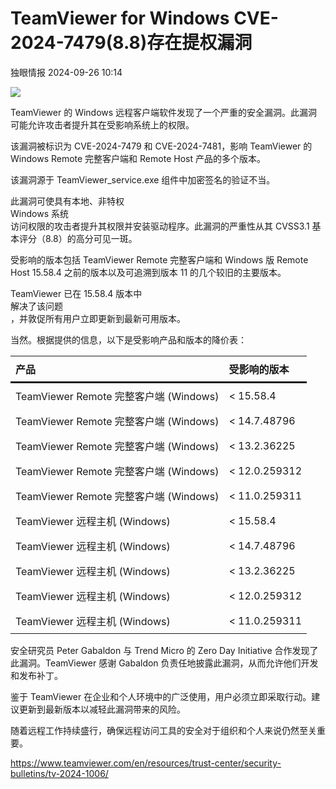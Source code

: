 #  TeamViewer for Windows CVE-2024-7479(8.8)存在提权漏洞   
 独眼情报   2024-09-26 10:14  
  
![](https://mmbiz.qpic.cn/sz_mmbiz_png/KgxDGkACWnQrXPKWkjOVJJknFWor04jj5QXicnC5NGFlcbKsdHs3RRypRHhxeaHpia1mibfNrAicM3EXwTQXWpkjKQ/640?wx_fmt=png&from=appmsg "")  
  
TeamViewer 的 Windows 远程客户端软件发现了一个严重的安全漏洞。此漏洞可能允许攻击者提升其在受影响系统上的权限。  
  
该漏洞被标识为 CVE-2024-7479 和 CVE-2024-7481，影响 TeamViewer 的 Windows Remote 完整客户端和 Remote Host 产品的多个版本。  
  
该漏洞源于 TeamViewer_service.exe 组件中加密签名的验证不当。  
  
此漏洞可使具有本地、非特权  
Windows 系统  
访问权限的攻击者提升其权限并安装驱动程序。此漏洞的严重性从其 CVSS3.1 基本评分（8.8）的高分可见一斑。  
  
受影响的版本包括 TeamViewer Remote 完整客户端和 Windows 版 Remote Host 15.58.4 之前的版本以及可追溯到版本 11 的几个较旧的主要版本。  
  
TeamViewer 已在 15.58.4 版本中  
解决了该问题  
，并敦促所有用户立即更新到最新可用版本。  
  
当然。根据提供的信息，以下是受影响产品和版本的降价表：  
  
<table><thead style="border-bottom: 3px solid;"><tr><th style="padding: 0.5em;text-align: left;border-top-width: 1px;border-color: initial;word-break: break-word;"><span style="vertical-align: inherit;">产品</span></th><th style="padding: 0.5em;text-align: left;border-top-width: 1px;border-color: initial;word-break: break-word;"><span style="vertical-align: inherit;">受影响的版本</span></th></tr></thead><tbody><tr><td style="padding: 0.5em;border-color: initial;word-break: break-word;"><span style="vertical-align: inherit;">TeamViewer Remote 完整客户端 (Windows)</span></td><td style="padding: 0.5em;border-color: initial;word-break: break-word;"><span style="vertical-align: inherit;">&lt; 15.58.4</span></td></tr><tr><td style="padding: 0.5em;border-color: initial;word-break: break-word;"><span style="vertical-align: inherit;">TeamViewer Remote 完整客户端 (Windows)</span></td><td style="padding: 0.5em;border-color: initial;word-break: break-word;"><span style="vertical-align: inherit;">&lt; 14.7.48796</span></td></tr><tr><td style="padding: 0.5em;border-color: initial;word-break: break-word;"><span style="vertical-align: inherit;">TeamViewer Remote 完整客户端 (Windows)</span></td><td style="padding: 0.5em;border-color: initial;word-break: break-word;"><span style="vertical-align: inherit;">&lt; 13.2.36225</span></td></tr><tr><td style="padding: 0.5em;border-color: initial;word-break: break-word;"><span style="vertical-align: inherit;">TeamViewer Remote 完整客户端 (Windows)</span></td><td style="padding: 0.5em;border-color: initial;word-break: break-word;"><span style="vertical-align: inherit;">&lt; 12.0.259312</span></td></tr><tr><td style="padding: 0.5em;border-color: initial;word-break: break-word;"><span style="vertical-align: inherit;">TeamViewer Remote 完整客户端 (Windows)</span></td><td style="padding: 0.5em;border-color: initial;word-break: break-word;"><span style="vertical-align: inherit;">&lt; 11.0.259311</span></td></tr><tr><td style="padding: 0.5em;border-color: initial;word-break: break-word;"><span style="vertical-align: inherit;">TeamViewer 远程主机 (Windows)</span></td><td style="padding: 0.5em;border-color: initial;word-break: break-word;"><span style="vertical-align: inherit;">&lt; 15.58.4</span></td></tr><tr><td style="padding: 0.5em;border-color: initial;word-break: break-word;"><span style="vertical-align: inherit;">TeamViewer 远程主机 (Windows)</span></td><td style="padding: 0.5em;border-color: initial;word-break: break-word;"><span style="vertical-align: inherit;">&lt; 14.7.48796</span></td></tr><tr><td style="padding: 0.5em;border-color: initial;word-break: break-word;"><span style="vertical-align: inherit;">TeamViewer 远程主机 (Windows)</span></td><td style="padding: 0.5em;border-color: initial;word-break: break-word;"><span style="vertical-align: inherit;">&lt; 13.2.36225</span></td></tr><tr><td style="padding: 0.5em;border-color: initial;word-break: break-word;"><span style="vertical-align: inherit;">TeamViewer 远程主机 (Windows)</span></td><td style="padding: 0.5em;border-color: initial;word-break: break-word;"><span style="vertical-align: inherit;">&lt; 12.0.259312</span></td></tr><tr><td style="padding: 0.5em;border-color: initial;word-break: break-word;"><span style="vertical-align: inherit;">TeamViewer 远程主机 (Windows)</span></td><td style="padding: 0.5em;border-color: initial;word-break: break-word;"><span style="vertical-align: inherit;">&lt; 11.0.259311</span></td></tr></tbody></table>  
安全研究员 Peter Gabaldon 与 Trend Micro 的 Zero Day Initiative 合作发现了此漏洞。TeamViewer 感谢 Gabaldon 负责任地披露此漏洞，从而允许他们开发和发布补丁。  
  
鉴于 TeamViewer 在企业和个人环境中的广泛使用，用户必须立即采取行动。建议更新到最新版本以减轻此漏洞带来的风险。  
  
随着远程工作持续盛行，确保远程访问工具的安全对于组织和个人来说仍然至关重要。  
  
https://www.teamviewer.com/en/resources/trust-center/security-bulletins/tv-2024-1006/  
  
